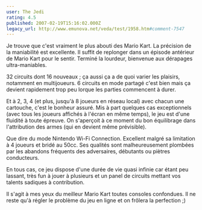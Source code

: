 ```yaml
---
user: The Jedi
rating: 4.5
published: 2007-02-19T15:16:02.000Z
legacy_url: http://www.emunova.net/veda/test/1958.htm#comment-7547
---
```

Je trouve que c'est vraiment le plus abouti des Mario Kart. La précision de la maniabilité est excellente. Il suffit de replonger dans un épisode antérieur de Mario Kart pour le sentir. Terminé la lourdeur, bienvenue aux dérapages ultra-maniables.

32 circuits dont 16 nouveaux ; ça aussi ça a de quoi varier les plaisirs, notamment en multijoueurs. 6 circuits en mode partagé c'est bien mais ça devient rapidement trop peu lorque les parties commencent à durer.

Et à 2, 3, 4 (et plus, jusqu'à 8 joueurs en réseau local) avec chacun une cartouche, c'est le bonheur assuré. Mis à part quelques cas exceptionnels (avec tous les joueurs affichés à l'écran en même temps), le jeu est d'une fluidité à toute épreuve. On s'aperçoit à ce moment du bon équilibrage dans l'attribution des armes (qui en devient même prévisible).

Que dire du mode Nintendo Wi-Fi Connection. Excellent malgré sa limitation à 4 joueurs et bridé au 50cc. Ses qualités sont malheureusement plombées par les abandons fréquents des adversaires, débutants ou piètres conducteurs.

En tous cas, ce jeu dispose d'une durée de vie quasi infinie car étant peu lassant, très fun à jouer à plusieurs et un panel de circuits mettant vos talents sadiques à contribution.

Il s'agit à mes yeux du meilleur Mario Kart toutes consoles confondues. Il ne reste qu'à régler le problème du jeu en ligne et on frôlera la perfection ;)